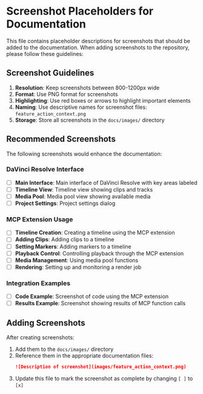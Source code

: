 # Screenshot Placeholders for Documentation

This file contains placeholder descriptions for screenshots that should be added to the documentation. When adding screenshots to the repository, please follow these guidelines:

## Screenshot Guidelines

1. **Resolution**: Keep screenshots between 800-1200px wide
2. **Format**: Use PNG format for screenshots
3. **Highlighting**: Use red boxes or arrows to highlight important elements
4. **Naming**: Use descriptive names for screenshot files: `feature_action_context.png`
5. **Storage**: Store all screenshots in the `docs/images/` directory

## Recommended Screenshots

The following screenshots would enhance the documentation:

### DaVinci Resolve Interface

- [ ] **Main Interface**: Main interface of DaVinci Resolve with key areas labeled
- [ ] **Timeline View**: Timeline view showing clips and tracks
- [ ] **Media Pool**: Media pool view showing available media
- [ ] **Project Settings**: Project settings dialog

### MCP Extension Usage

- [ ] **Timeline Creation**: Creating a timeline using the MCP extension
- [ ] **Adding Clips**: Adding clips to a timeline
- [ ] **Setting Markers**: Adding markers to a timeline
- [ ] **Playback Control**: Controlling playback through the MCP extension
- [ ] **Media Management**: Using media pool functions
- [ ] **Rendering**: Setting up and monitoring a render job

### Integration Examples

- [ ] **Code Example**: Screenshot of code using the MCP extension
- [ ] **Results Example**: Screenshot showing results of MCP function calls

## Adding Screenshots

After creating screenshots:

1. Add them to the `docs/images/` directory
2. Reference them in the appropriate documentation files:
   ```markdown
   ![Description of screenshot](images/feature_action_context.png)
   ```
3. Update this file to mark the screenshot as complete by changing `[ ]` to `[x]` 